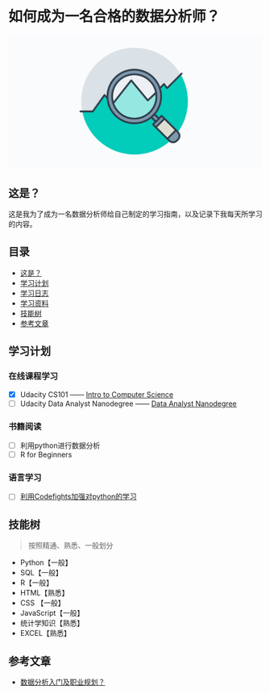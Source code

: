 # 如何成为一名合格的数据分析师？
![Become a data analyst!](extras/Data-Analyst.png)
## 这是？
这是我为了成为一名数据分析师给自己制定的学习指南，以及记录下我每天所学习的内容。


## 目录
- [这是？](#这是)
- [学习计划](#学习计划)
- [学习日志](DAILYLOG.md)
- [学习资料](Library.md)
- [技能树](#技能树)
- [参考文章](#参考文章)



## 学习计划

### 在线课程学习
  - [x] Udacity CS101 —— [Intro to Computer Science](https://www.udacity.com/course/intro-to-computer-science--cs101)
  - [ ] Udacity Data Analyst Nanodegree —— [Data Analyst Nanodegree](https://www.udacity.com/course/data-analyst-nanodegree--nd002)

### 书籍阅读
  - [ ] 利用python进行数据分析
  - [ ] R for Beginners

### 语言学习
  - [ ] [利用Codefights加强对python的学习](https://codefights.com/)

## 技能树
>按照精通、熟悉、一般划分

- Python【一般】
- SQL【一般】
- R【一般】
- HTML【熟悉】
- CSS 【一般】
- JavaScript【一般】
- 统计学知识【熟悉】
- EXCEL【熟悉】

## 参考文章

- [数据分析入门及职业规划？](https://www.zhihu.com/question/28945531)
